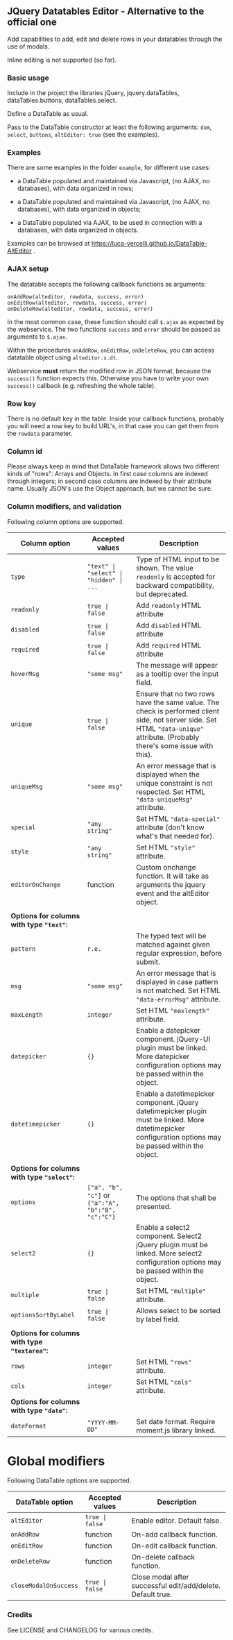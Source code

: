 ## JQuery Datatables Editor - Alternative to the official one

Add capabilities to add, edit and delete rows in your datatables through the use of modals.

Inline editing is not supported (so far).

### Basic usage

Include in the project the libraries jQuery, jquery.dataTables, dataTables.buttons, dataTables.select.

Define a DataTable as usual. 

Pass to the DataTable constructor at least the following arguments: `dom`, `select`, `buttons`, `altEditor: true` (see the examples).


### Examples

There are some examples in the folder `example`, for different use cases:

* a DataTable populated and maintained via Javascript, (no AJAX, no databases), with data organized in rows;

* a DataTable populated and maintained via Javascript, (no AJAX, no databases), with data organized in objects;

* a DataTable populated via AJAX, to be used in connection with a databases, with data organized in objects.

Examples can be browsed at https://luca-vercelli.github.io/DataTable-AltEditor .

### AJAX setup

The datatable accepts the following callback functions as arguments:

    onAddRow(alteditor, rowdata, success, error)
    onEditRow(alteditor, rowdata, success, error)
    onDeleteRow(alteditor, rowdata, success, error)

In the most common case, these function should call `$.ajax` as expected by the webservice.
The two functions `success` and `error` should be passed as arguments to `$.ajax`.

Within the procedures `onAddRow`, `onEditRow`, `onDeleteRow`, you can access datatable object using `alteditor.s.dt`.

Webservice **must** return the modified row in JSON format, because the `success()` function expects this.
Otherwise you have to write your own `success()` callback (e.g. refreshing the whole table). 

### Row key

There is no default key in the table.
Inside your callback functions, probably you will need a row key to build URL's, in that case you can get them from the `rowdata` parameter.

### Column id

Please always keep in mind that DataTable framework allows two different kinds of "rows": Arrays and Objects.
In first case columns are indexed through integers; in second case columns are indexed by their attribute name.
Usually JSON's use the Object approach, but we cannot be sure.

### Column modifiers, and validation

Following column options are supported.

| Column option          | Accepted values                         | Description                       |
|------------------------|-----------------------------------------|-----------------------------------|
|    `type`     | `"text" \| "select" \| "hidden" \| ...`   |   Type of HTML input to be shown. The value `readonly` is accepted for backward compatibility, but deprecated. |
|    `readonly` | `true \| false`   |   Add `readonly` HTML attribute |
|    `disabled` | `true \| false`   |   Add `disabled` HTML attribute |
|    `required` | `true \| false`   |   Add `required` HTML attribute |
|    `hoverMsg` | `"some msg"`      |   The message will appear as a tooltip over the input field.     |
|    `unique`   | `true \| false`   |   Ensure that no two rows have the same value. The check is performed client side, not server side. Set HTML `"data-unique"` attribute. (Probably there's some issue with this). |
|   `uniqueMsg` | `"some msg"`      |   An error message that is displayed when the unique constraint is not respected. Set HTML `"data-uniqueMsg"` attribute. |
|    `special`  | `"any string"`    |   Set HTML `"data-special"` attribute (don't know what's that needed for). |
|    `style`    | `"any string"`    |   Set HTML `"style"` attribute. |
|`editorOnChange`| function         |   Custom onchange function. It will take as arguments the jquery event and the altEditor object. |
| | |
| **Options for columns with type `"text"`:**                |                                   | |
|    `pattern`  | `r.e.`            |   The typed text will be matched against given regular expression, before submit. |
|    `msg`      | `"some msg"`      |   An error message that is displayed in case pattern is not matched. Set HTML `"data-errorMsg"` attribute. |
|  `maxLength`  | `integer`         |   Set HTML `"maxlength"` attribute. |
| `datepicker`  | `{}`              |   Enable a datepicker component. jQuery-UI plugin must be linked. More datepicker configuration options may be passed within the object. |
| `datetimepicker` | `{}`           |   Enable a datetimepicker component. jQuery datetimepicker plugin must be linked. More datetimepicker configuration options may be passed within the object. |
| | |
| **Options for columns with type `"select"`:**                |                                   | |
|    `options`  | `["a", "b", "c"]`  or `{"a":"A", "b":"B", "c":"C"}` |   The options that shall be presented. |
|    `select2`  | `{}`              |   Enable a select2 component. Select2 jQuery plugin must be linked. More select2 configuration options may be passed within the object. |
|   `multiple`  | `true \| false`   |   Set HTML `"multiple"` attribute. |
|`optionsSortByLabel`|`true \| false`|  Allows select to be sorted by label field. |
| | |
| **Options for columns with type `"textarea"`:**              |                                   | |
|    `rows`     | `integer`         |   Set HTML `"rows"` attribute. |
|    `cols`     | `integer`         |   Set HTML `"cols"` attribute. |
| **Options for columns with type `"date"`:**              |                                   | |
| `dateFormat`  | `"YYYY-MM-DD"`    |   Set date format. Require moment.js library linked. |

# Global modifiers

Following DataTable options are supported.

| DataTable option    | Accepted values  | Description                    |
|---------------------|------------------|--------------------------------|
|`altEditor`          | `true \| false`  |  Enable editor. Default false. |
|`onAddRow`           | function         |  On-add callback function. |
|`onEditRow`          | function         |  On-edit callback function. |
|`onDeleteRow`        | function         |  On-delete callback function. |
|`closeModalOnSuccess`| `true \| false`  |  Close modal after successful edit/add/delete. Default true. |

### Credits
See LICENSE and CHANGELOG for various credits.

